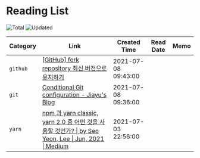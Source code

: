 # Reading List

![Total](https://img.shields.io/badge/Total-3-green.svg)
![Updated](https://img.shields.io/badge/Updated-2021--07--08-blue.svg)

| Category | Link                                                                                                                                                                                                                                                                                        | Created Time        | Read Date | Memo |
| -------- | ------------------------------------------------------------------------------------------------------------------------------------------------------------------------------------------------------------------------------------------------------------------------------------------- | ------------------- | --------- | ---- |
| `github` | [[GitHub] fork repository 최신 버전으로 유지하기](https://jybaek.tistory.com/775)                                                                                                                                                                                                           | 2021-07-08 09:43:00 |           |      |
| `git`    | [Conditional Git configuration - Jiayu's Blog](https://blog.jiayu.co/2019/02/conditional-git-configuration/)                                                                                                                                                                                | 2021-07-08 09:36:00 |           |      |
| `yarn`   | [npm 과 yarn classic, yarn 2.0 중 어떤 것을 사용할 것인가? \| by Seo Yeon, Lee \| Jun, 2021 \| Medium](https://iamssen.medium.com/npm-%EA%B3%BC-yarn-classic-yarn-2-0-%EC%A4%91-%EC%96%B4%EB%96%A4-%EA%B2%83%EC%9D%84-%EC%82%AC%EC%9A%A9%ED%95%A0-%EA%B2%83%EC%9D%B8%EA%B0%80-879ab44a3373) | 2021-07-03 22:56:00 |           |      |
